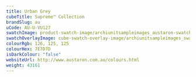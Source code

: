 ```yaml
---
title: Urban Grey
cubeTitle: Supreme™ Collection
brandSlug: au
uCode: AU-U-VU127
swatchImage: product-swatch-image/archiunitsampleimages_austaron-swatch_Urban_Grey.jpg
swatchOverlayImage: cube-swatch-overlay-image/archiunitsampleimages_swatch-overlay_austaron.png
colourRgb: 126, 125, 125
colourHex: 7E7D7D
isDarkColour: "false"
websiteUrl: http://www.austaron.com.au/colours.html
weight: 43161
---
```

